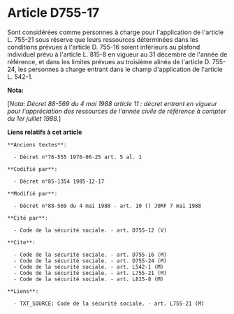 # Article D755-17

Sont considérées comme personnes à charge pour l'application de l'article L. 755-21 sous réserve que leurs ressources
déterminées dans les conditions prévues à l'article D. 755-16 soient inférieurs au plafond individuel prévu à l'article L.
815-8 en vigueur au 31 décembre de l'année de référence, et dans les limites prévues au troisième alinéa de l'article D.
755-24, les personnes à charge entrant dans le champ d'application de l'article L. 542-1.

**Nota:**

[*Nota: Décret 88-569 du 4 mai 1988 article 11 : décret entrant en vigueur pour l'appréciation des ressources de l'année
civile de référence à compter du 1er juillet 1988.*]

**Liens relatifs à cet article**

	**Anciens textes**:

	  - Décret n°76-555 1976-06-25 art. 5 al. 1

	**Codifié par**:

	  - Décret n°85-1354 1985-12-17

	**Modifié par**:

	  - Décret n°88-569 du 4 mai 1988 - art. 10 () JORF 7 mai 1988

	**Cité par**:

	  - Code de la sécurité sociale. - art. D755-12 (V)

	**Cite**:

	  - Code de la sécurité sociale. - art. D755-16 (M)
	  - Code de la sécurité sociale. - art. D755-24 (M)
	  - Code de la sécurité sociale. - art. L542-1 (M)
	  - Code de la sécurité sociale. - art. L755-21 (M)
	  - Code de la sécurité sociale. - art. L815-8 (M)

	**Liens**:

	  - TXT_SOURCE: Code de la sécurité sociale. - art. L755-21 (M)
